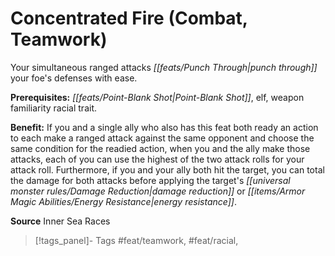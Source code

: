 ﻿---
cssclass: [feats]

---
# Concentrated Fire (Combat, Teamwork)

Your simultaneous ranged attacks _[[feats/Punch Through|punch through]]_ your foe's defenses with ease.

**Prerequisites:** _[[feats/Point-Blank Shot|Point-Blank Shot]]_, elf, weapon familiarity racial trait.

**Benefit:** If you and a single ally who also has this feat both ready an action to each make a ranged attack against the same opponent and choose the same condition for the readied action, when you and the ally make those attacks, each of you can use the highest of the two attack rolls for your attack roll. Furthermore, if you and your ally both hit the target, you can total the damage for both attacks before applying the target's _[[universal monster rules/Damage Reduction|damage reduction]]_ or _[[items/Armor Magic Abilities/Energy Resistance|energy resistance]]_.

**Source** Inner Sea Races
>[!tags_panel]- Tags
> #feat/teamwork, #feat/racial, 
